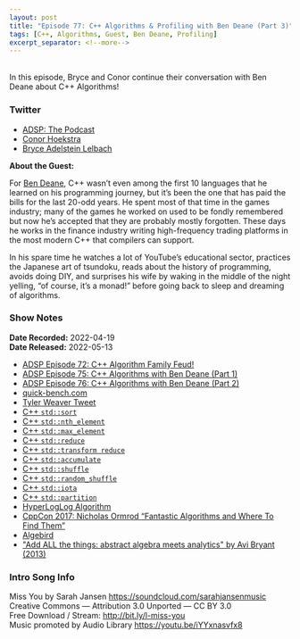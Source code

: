 ```yaml
---
layout: post
title: "Episode 77: C++ Algorithms & Profiling with Ben Deane (Part 3)"
tags: [C++, Algorithms, Guest, Ben Deane, Profiling]
excerpt_separator: <!--more-->
---
```


<div id="buzzsprout-player-10612151"></div><script src="https://www.buzzsprout.com/1501960/10612151-episode-77-c-algorithms-profiling-with-ben-deane-part-3.js?container_id=buzzsprout-player-10612151&player=small" type="text/javascript" charset="utf-8"></script>

<br>In this episode, Bryce and Conor continue their conversation with Ben Deane about C++ Algorithms!
 
<!--more-->

### Twitter
 
* [ADSP: The Podcast](https://twitter.com/adspthepodcast)
* [Conor Hoekstra](https://twitter.com/code_report)
* [Bryce Adelstein Lelbach](https://twitter.com/blelbach)

**About the Guest:**

For [Ben Deane](https://twitter.com/ben_deane), C++ wasn’t even among the first 10 languages that he learned on his programming journey, but it’s been the one that has paid the bills for the last 20-odd years. He spent most of that time in the games industry; many of the games he worked on used to be fondly remembered but now he’s accepted that they are probably mostly forgotten. These days he works in the finance industry writing high-frequency trading platforms in the most modern C++ that compilers can support.

In his spare time he watches a lot of YouTube’s educational sector, practices the Japanese art of tsundoku, reads about the history of programming, avoids doing DIY, and surprises his wife by waking in the middle of the night yelling, “of course, it’s a monad!” before going back to sleep and dreaming of algorithms.

### Show Notes
 
**Date Recorded:** 2022-04-19 <br>
**Date Released:** 2022-05-13
 
* [ADSP Episode 72: C++ Algorithm Family Feud!](https://adspthepodcast.com/2022/04/08/Episode-72.html)
* [ADSP Episode 75: C++ Algorithms with Ben Deane (Part 1)](https://adspthepodcast.com/2022/04/29/Episode-75.html)
* [ADSP Episode 76: C++ Algorithms with Ben Deane (Part 2)](https://adspthepodcast.com/2022/05/06/Episode-76.html)
* [quick-bench.com](https://quick-bench.com/)
* [Tyler Weaver Tweet](https://twitter.com/squirrel428_/status/1516056776004800515?s=20&t=Ipc0a7KZ2qYn8f1A1aIOuw)
* [C++ `std::sort`](https://en.cppreference.com/w/cpp/algorithm/sort)
* [C++ `std::nth_element`](https://en.cppreference.com/w/cpp/algorithm/nth_element)
* [C++ `std::max_element`](https://en.cppreference.com/w/cpp/algorithm/max_element)
* [C++ `std::reduce`](https://en.cppreference.com/w/cpp/algorithm/reduce)
* [C++ `std::transform reduce`](https://en.cppreference.com/w/cpp/algorithm/transform_reduce)
* [C++ `std::accumulate`](https://en.cppreference.com/w/cpp/algorithm/accumulate)
* [C++ `std::shuffle`](https://en.cppreference.com/w/cpp/algorithm/random_shuffle)
* [C++ `std::random_shuffle`](https://en.cppreference.com/w/cpp/algorithm/random_shuffle)
* [C++ `std::iota`](https://en.cppreference.com/w/cpp/algorithm/iota)
* [C++ `std::partition`](https://en.cppreference.com/w/cpp/algorithm/partition)
* [HyperLogLog Algorithm](https://en.wikipedia.org/wiki/HyperLogLog)
* [CppCon 2017: Nicholas Ormrod “Fantastic Algorithms and Where To Find Them”](https://www.youtube.com/watch?v=YA-nB2wjVcI)
* [Algebird](https://twitter.github.io/algebird/resources_for_learners.html)
* ["Add ALL the things: abstract algebra meets analytics" by Avi Bryant (2013)](https://www.youtube.com/watch?v=CfbwOxV8NA0)

### Intro Song Info
 
Miss You by Sarah Jansen https://soundcloud.com/sarahjansenmusic<br>
Creative Commons — Attribution 3.0 Unported — CC BY 3.0<br>
Free Download / Stream: http://bit.ly/l-miss-you<br>
Music promoted by Audio Library https://youtu.be/iYYxnasvfx8<br>